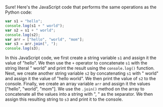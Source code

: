 Sure! Here's the JavaScript code that performs the same operations as the Python code:
```javascript
var s1 = "hello";
console.log(s1 + " world");
var s2 = s1 + " world";
console.log(s2);
var arr = ["hello", "world", "mom"];
var s3 = arr.join(", ");
console.log(s3);
```
In this JavaScript code, we first create a string variable `s1` and assign it the value of "hello". We then use the `+` operator to concatenate `s1` with the string literal " world" and print the result using the `console.log()` function.
Next, we create another string variable `s2` by concatenating `s1` with " world" and assign it the value of "hello world". We then print the value of `s2` to the console.
Finally, we create an array variable `arr` and assign it the values ["hello", "world", "mom"]. We use the `.join()` method on the array to concatenate all the values into a string with ", " as the separator. We then assign this resulting string to `s3` and print it to the console.

